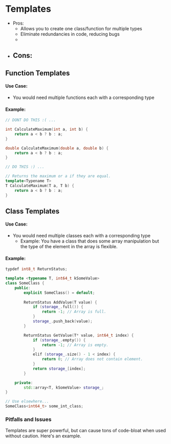 # Templates

- Pros:
    - Allows you to create one class/function for multiple types
    - Eliminate redundancies in code, reducing bugs
    - 
- Cons:
    - 


## Function Templates

#### Use Case:
- You would need multiple functions each with a corresponding type

#### Example:

```cpp
// DONT DO THIS :( ...

int CalculateMaximum(int a, int b) {
    return a < b ? b : a;
}

double CalculateMaximum(double a, double b) {
    return a < b ? b : a;
}

// DO THIS :) ...

// Returns the maximum or a if they are equal.
template<Typename T>
T CalculateMaximum(T a, T b) {
    return a < b ? b : a;
}
```

## Class Templates

#### Use Case:
- You would need multiple classes each with a corresponding type
    - Example: You have a class that does some array manipulation but the type of the element in the array is flexible.

#### Example:
```cpp
typdef int8_t ReturnStatus;

template <typename T, int64_t kSomeValue>
class SomeClass {
    public:
        explicit SomeClass() = default;
        
        ReturnStatus AddValue(T value) {
            if (storage_.full()) {
                return -1; // Array is full.
            }
            storage_.push_back(value);
        }

        ReturnStatus GetValue(T* value, int64_t index) {
            if (storage_.empty()) {
                return -1; // Array is empty.
            }
            elif (storage_.size() - 1 < index) {
                return 0; // Array does not contain element.
            }
            return storage_[index];
        }

    private:
        std::array<T, kSomeValue> storage_;
}

// Use elsewhere...
SomeClass<int64_t> some_int_class;
```

### Pitfalls and Issues

Templates are super powerful, but can cause tons of code-bloat when used without caution. Here's an example.

```cpp

```